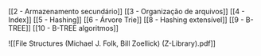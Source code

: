 [[2 - Armazenamento secundário]]
[[3 - Organização de arquivos]]
[[4 - Index]]
[[5 - Hashing]]
[[6 - Árvore Trie]]
[[8 - Hashing extensível]]
[[9 - B-TREE]]
[[10 - B-TREE algoritmos]]

![[File Structures (Michael J. Folk, Bill Zoellick) (Z-Library).pdf]]